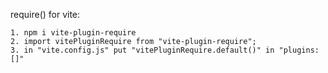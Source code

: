 require() for vite: 

    1. npm i vite-plugin-require
    2. import vitePluginRequire from "vite-plugin-require";
    3. in "vite.config.js" put "vitePluginRequire.default()" in "plugins: []"
